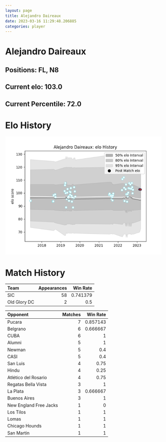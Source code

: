 ```yaml
---  
layout: page  
title: Alejandro Daireaux  
date: 2023-03-16 11:29:48.206885  
categories: player  
---
```

# Alejandro Daireaux

## Positions: FL, N8

## Current elo: 103.0

## Current Percentile: 72.0

# Elo History


![elo history](history_AlejandroDaireaux.png)
# Match History


| Team         |   Appearances |   Win Rate |
|:-------------|--------------:|-----------:|
| SIC          |            58 |   0.741379 |
| Old Glory DC |             2 |   0.5      |

| Opponent               |   Matches |   Win Rate |
|:-----------------------|----------:|-----------:|
| Pucara                 |         7 |   0.857143 |
| Belgrano               |         6 |   0.666667 |
| CUBA                   |         6 |   1        |
| Alumni                 |         5 |   1        |
| Newman                 |         5 |   0.4      |
| CASI                   |         5 |   0.4      |
| San Luis               |         4 |   0.75     |
| Hindu                  |         4 |   0.25     |
| Atlético del Rosario   |         4 |   0.75     |
| Regatas Bella Vista    |         3 |   1        |
| La Plata               |         3 |   0.666667 |
| Buenos Aires           |         3 |   1        |
| New England Free Jacks |         1 |   0        |
| Los Tilos              |         1 |   1        |
| Lomas                  |         1 |   1        |
| Chicago Hounds         |         1 |   1        |
| San Martin             |         1 |   1        |